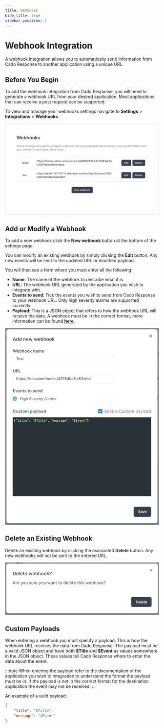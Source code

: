 ```yaml
---
title: Webhooks
hide_title: true
sidebar_position: 2
---
```

# Webhook Integration
A webhook integration allows you to automatically send information from Cado Response to another application using a unique URL.

## Before You Begin
To add the webhook integration from Cado Response, you will need to generate a webhook URL from your desired application. Most applications that can receive a post request can be supported.

To view and manage your webhooks settings navigate to **Settings** > **Integrations** > **Webhooks**.

![Webhooks settings page](/img/webhooks-settings.png)

## Add or Modify a Webhook
To add a new webhook click the **New webhook** button at the bottom of the settings page.

You can modify an existing webhook by simply clicking the **Edit** button. Any new events will be sent to the updated URL or modified payload.

You will then see a form where you must enter all the following:
- **Name**: The name of the webhook to describe what it is.
- **URL**: The webhook URL generated by the application you wish to integrate with.
- **Events to send**: Tick the events you wish to send from Cado Response to your webhook URL. Only high severity alarms are supported currently.
- **Payload**: This is a JSON object that refers to how the webhook URL will receive the data. A webhook must be in the correct format, more information can be found **[here](#custom-payloads)**.

![Adding a new webhook](/img/webhooks-new.png)

## Delete an Existing Webhook
Delete an existing webhook by clicking the associated **Delete** button. Any new webhooks will not be sent to the entered URL.

![Deleting a webhook](/img/webhooks-delete.png)

## Custom Payloads
When entering a webhook you must specify a payload. This is how the webhook URL receives the data from Cado Response. The payload must be a valid JSON object and have both **\$Title** and **\$Event** as values somewhere in the JSON object. These values tell Cado Response where to enter the data about the event.

:::note
When entering the payload refer to the documentation of the application you wish to integration to understand the format the payload must be in. If the payload is not in the correct format for the destination application the event may not be received.
:::

An example of a valid payload:
```json
{
    "title": "$Title",
    "message": "$Event"
}
```